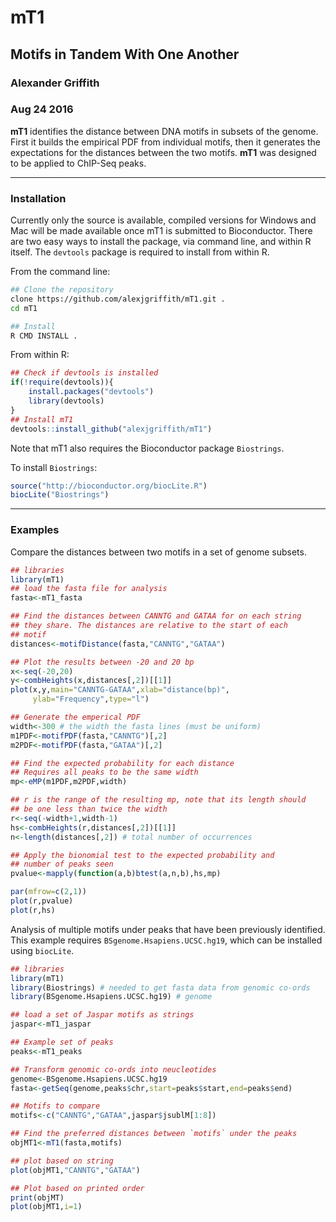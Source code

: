 # mT1
## Motifs in Tandem With One Another
### Alexander Griffith
### Aug 24 2016

**mT1** identifies the distance between DNA motifs in subsets of the genome. First it builds the empirical PDF from individual motifs, then it generates the expectations for the distances between the two motifs. **mT1** was designed to be applied to ChIP-Seq peaks.
___
### Installation
Currently only the source is available, compiled versions for Windows and Mac will be made available once mT1 is submitted to Bioconductor. There are two easy ways to install the package, via command line, and within R itself. The `devtools` package is required to install from within R.


From the command line:

```sh
## Clone the repository
clone https://github.com/alexjgriffith/mT1.git .
cd mT1

## Install 
R CMD INSTALL .
```
From within R:


```R
## Check if devtools is installed
if(!require(devtools)){
	install.packages("devtools")
	library(devtools)
}
## Install mT1
devtools::install_github("alexjgriffith/mT1")
```

Note that mT1 also requires the Bioconductor package `Biostrings`.

To install `Biostrings`:

```R
source("http://bioconductor.org/biocLite.R")
biocLite("Biostrings")
```

___
### Examples
Compare the distances between two motifs in a set of genome subsets.

```R
## libraries
library(mT1)
## load the fasta file for analysis
fasta<-mT1_fasta

## Find the distances between CANNTG and GATAA for on each string
## they share. The distances are relative to the start of each
## motif
distances<-motifDistance(fasta,"CANNTG","GATAA")

## Plot the results between -20 and 20 bp
x<-seq(-20,20)
y<-combHeights(x,distances[,2])[[1]]
plot(x,y,main="CANNTG-GATAA",xlab="distance(bp)",
	 ylab="Frequency",type="l")

## Generate the emperical PDF
width<-300 # the width the fasta lines (must be uniform)
m1PDF<-motifPDF(fasta,"CANNTG")[,2]
m2PDF<-motifPDF(fasta,"GATAA")[,2]

## Find the expected probability for each distance
## Requires all peaks to be the same width
mp<-eMP(m1PDF,m2PDF,width)

## r is the range of the resulting mp, note that its length should 
## be one less than twice the width
r<-seq(-width+1,width-1)
hs<-combHeights(r,distances[,2])[[1]]
n<-length(distances[,2]) # total number of occurrences

## Apply the bionomial test to the expected probability and
## number of peaks seen
pvalue<-mapply(function(a,b)btest(a,n,b),hs,mp)

par(mfrow=c(2,1))
plot(r,pvalue)
plot(r,hs)

```


Analysis of multiple motifs under peaks that have been previously identified. This example requires `BSgenome.Hsapiens.UCSC.hg19`, which can be installed using `biocLite`.
```R
## libraries
library(mT1)
library(Biostrings) # needed to get fasta data from genomic co-ords
library(BSgenome.Hsapiens.UCSC.hg19) # genome

## load a set of Jaspar motifs as strings
jaspar<-mT1_jaspar

## Example set of peaks
peaks<-mT1_peaks

## Transform genomic co-ords into neucleotides
genome<-BSgenome.Hsapiens.UCSC.hg19
fasta<-getSeq(genome,peaks$chr,start=peaks$start,end=peaks$end)

## Motifs to compare
motifs<-c("CANNTG","GATAA",jaspar$jsublM[1:8])

## Find the preferred distances between `motifs` under the peaks
objMT1<-mT1(fasta,motifs)

## plot based on string
plot(objMT1,"CANNTG","GATAA")

## Plot based on printed order
print(objMT)
plot(objMT1,i=1)

```
